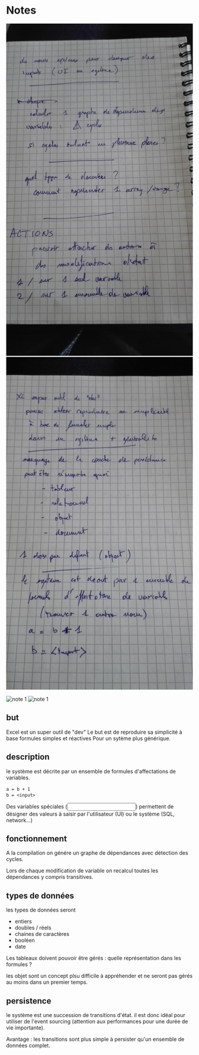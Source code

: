 # Notes



![notes 1](https://raw.githubusercontent.com/b3b00/formulae/master/specifications/IMG_20200614_152620.jpg)
![notes 2](https://raw.githubusercontent.com/b3b00/formulae/master/specifications/IMG_20200614_152532.jpg)


![note 1]({{site.baseurl}}//IMG_20200614_152620.jpg)
![note 1]({{site.baseurl}}//IMG_20200614_152532.jpg)


## but
Excel est un super outil de "dev"
Le but est de reproduire sa simplicité à base formules simples et réactives
Pour un sytème plus générique.

## description

le système est décrite par un ensemble de formules d'affectations de variables.

```
a = b + 1
b = <input>
```

Des variables spéciales (<input>) permettent de désigner des valeurs à saisir par l'utilisateur (UI) ou le système (SQL, network...)

## fonctionnement

A la compilation on génére un graphe de dépendances avec détection des cycles.

Lors de chaque modification de variable on recalcul toutes les dépendances y compris transitives.

## types de données

les types de données seront 
- entiers
- doubles / réels
- chaines de caractères
- booléen
- date

Les tableaux doivent pouvoir être gérés : quelle représentation dans les formules ?

les objet sont un concept plsu difficile à appréhender et ne seront pas gérés au moins dans un premier temps. 


## persistence

le système est une succession de transitions d'état. il est donc idéal pour utiliser de l'event sourcing (attention aux performances pour une durée de vie importante). 

Avantage : les transitions sont plus simple à persister qu'un ensemble de données complet.

